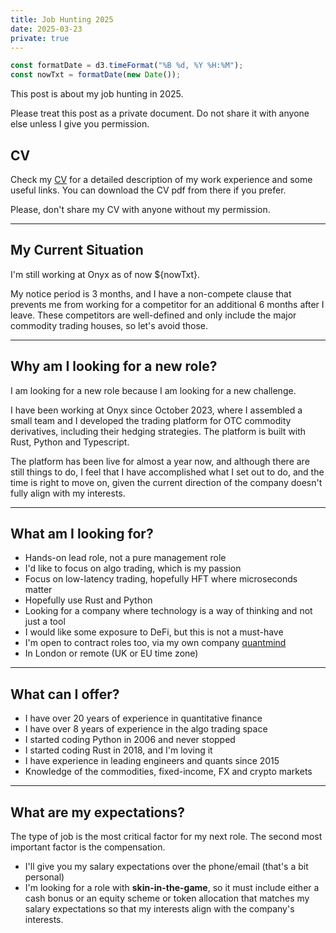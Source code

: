 ```yaml
---
title: Job Hunting 2025
date: 2025-03-23
private: true
---
```


```js
const formatDate = d3.timeFormat("%B %d, %Y %H:%M");
const nowTxt = formatDate(new Date());
```


This post is about my job hunting in 2025.

<div class="warning">
Please treat this post as a private document. Do not share it with anyone else unless I give you permission.
</div>

## CV

Check my [CV](/cv) for a detailed description of my work experience and some useful links.
You can download the CV pdf from there if you prefer.

Please, don't share my CV with anyone without my permission.

<hr/>

## My Current Situation

I'm still working at Onyx as of now ${nowTxt}.

My notice period is 3 months, and I have a non-compete clause that prevents me from working for a competitor for an additional 6 months after I leave. These competitors are well-defined and only include the major commodity trading houses, so let's avoid those.

<hr/>

## Why am I looking for a new role?

I am looking for a new role because I am looking for a new challenge.

I have been working at Onyx since October 2023, where I assembled a small team and I developed the trading platform for OTC commodity derivatives, including their hedging strategies. The platform is built with Rust, Python and Typescript.

The platform has been live for almost a year now, and although there are still things to do, I feel that I have accomplished what I set out to do, and the time is right to move on, given the current direction of the company doesn't fully align with my interests.

<hr/>

## What am I looking for?

* Hands-on lead role, not a pure management role
* I'd like to focus on algo trading, which is my passion
* Focus on low-latency trading, hopefully HFT where microseconds matter
* Hopefully use Rust and Python
* Looking for a company where technology is a way of thinking and not just a tool
* I would like some exposure to DeFi, but this is not a must-have
* I'm open to contract roles too, via my own company [quantmind](https://github.com/quantmind)
* In London or remote (UK or EU time zone)


<hr/>

## What can I offer?

* I have over 20 years of experience in quantitative finance
* I have over 8 years of experience in the algo trading space
* I started coding Python in 2006 and never stopped
* I started coding Rust in 2018, and I'm loving it
* I have experience in leading engineers and quants since 2015
* Knowledge of the commodities, fixed-income, FX and crypto markets


<hr/>

## What are my expectations?

The type of job is the most critical factor for my next role. The second most important factor is the compensation.

* I'll give you my salary expectations over the phone/email (that's a bit personal)
* I'm looking for a role with **skin-in-the-game**, so it must include either a cash bonus or an equity scheme or token allocation that matches my salary expectations so that my interests align with the company's interests.
